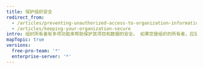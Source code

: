 ```yaml
---
title: 保护组织安全
redirect_from:
  - /articles/preventing-unauthorized-access-to-organization-information/
  - /articles/keeping-your-organization-secure
intro: 组织所有者有多项功能来帮助保护其项目和数据的安全。 如果您是组织的所有者，应定期检查组织的审核日志、成员 2FA 状态和应用程序设置，以确保没有未授权或恶意的活动。
mapTopic: true
versions:
  free-pro-team: '*'
  enterprise-server: '*'
---
```


